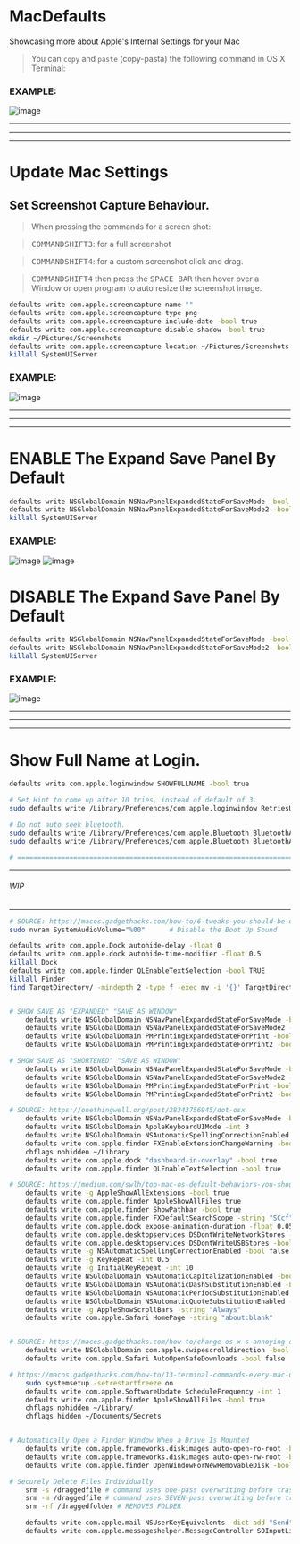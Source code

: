 # MacDefaults
Showcasing more about Apple's Internal Settings for your Mac

> You can `copy` and `paste` (copy-pasta) the following command in OS X Terminal:
### EXAMPLE:
![image](https://github.com/JayRizzo/MacDefaults/assets/22861678/873b5e1c-79ed-4f72-ba45-6e949e9a5a14)

-----------------------
-----------------------
-----------------------

# Update Mac Settings

## Set Screenshot Capture Behaviour.
> When pressing the commands for a screen shot:

> <kbd>COMMAND</kbd><kbd>SHIFT</kbd><kbd>3</kbd>: for a full screenshot

> <kbd>COMMAND</kbd><kbd>SHIFT</kbd><kbd>4</kbd>: for a custom screenshot click and drag.

> <kbd>COMMAND</kbd><kbd>SHIFT</kbd><kbd>4</kbd> then press the <kbd>SPACE BAR</kbd> then hover over a Window or open program to auto resize the screenshot image.

```bash
defaults write com.apple.screencapture name ""                           # remove the word screenshot from the images.
defaults write com.apple.screencapture type png                          # sets the image file extension to PNG format.
defaults write com.apple.screencapture include-date -bool true           # Include the date in your screenshot name
defaults write com.apple.screencapture disable-shadow -bool true         # Disable the default image shadow around your screenshots
mkdir ~/Pictures/Screenshots                                             # ignore error if already exists.
defaults write com.apple.screencapture location ~/Pictures/Screenshots   # Set the default location to the folder listed above.
killall SystemUIServer                                                   # You must Kill the SystemUI to ensure your changes are reflected. (this does not harm your computer, it auto relaunch.)
```
### EXAMPLE:
![image](https://github.com/JayRizzo/MacDefaults/assets/22861678/34feb5f3-9955-495b-8a11-fb197c7226c4)

-----------------------
-----------------------
-----------------------

# ENABLE The Expand Save Panel By Default
```bash
defaults write NSGlobalDomain NSNavPanelExpandedStateForSaveMode -bool true
defaults write NSGlobalDomain NSNavPanelExpandedStateForSaveMode2 -bool true
killall SystemUIServer
```
### EXAMPLE:
![image](https://github.com/JayRizzo/MacDefaults/assets/22861678/004fe18b-de9f-4559-88ac-a7517d20084a)
![image](https://github.com/JayRizzo/MacDefaults/assets/22861678/ea1f399d-5632-4c62-8645-eef2496136e9)


# DISABLE The Expand Save Panel By Default
```bash
defaults write NSGlobalDomain NSNavPanelExpandedStateForSaveMode -bool false
defaults write NSGlobalDomain NSNavPanelExpandedStateForSaveMode2 -bool false
killall SystemUIServer
```
### EXAMPLE: 
![image](https://github.com/JayRizzo/MacDefaults/assets/22861678/54fd67ea-0a60-4f53-b1d6-7092f1639e72)


-----------------------
-----------------------
-----------------------
# Show Full Name at Login.

```bash
defaults write com.apple.loginwindow SHOWFULLNAME -bool true

# Set Hint to come up after 10 tries, instead of default of 3.
sudo defaults write /Library/Preferences/com.apple.loginwindow RetriesUntilHint 10

# Do not auto seek bluetooth.
sudo defaults write /Library/Preferences/com.apple.Bluetooth BluetoothAutoSeekKeyboard -bool false
sudo defaults write /Library/Preferences/com.apple.Bluetooth BluetoothAutoSeekPointingDevice -bool false

# =============================================================================
```

-----------------------
###### WIP
-----------------------

```bash
# SOURCE: https://macos.gadgethacks.com/how-to/6-tweaks-you-should-be-using-your-mac-right-now-0161605/
sudo nvram SystemAudioVolume="%00"      # Disable the Boot Up Sound

defaults write com.apple.Dock autohide-delay -float 0                               # Make Your Dock Appear Faster
defaults write com.apple.dock autohide-time-modifier -float 0.5                     # Make Your Dock Appear Faster
killall Dock                                                                        # Make Your Dock Appear Faster
defaults write com.apple.finder QLEnableTextSelection -bool TRUE                    # Select Text While in Quick Look
killall Finder                                                                      # Select Text While in Quick Look
find TargetDirectory/ -mindepth 2 -type f -exec mv -i '{}' TargetDirectory/ ';'     # Flatten Any Directory Down to One Folder


# SHOW SAVE AS "EXPANDED" "SAVE AS WINDOW"
    defaults write NSGlobalDomain NSNavPanelExpandedStateForSaveMode -bool true && \
    defaults write NSGlobalDomain NSNavPanelExpandedStateForSaveMode2 -bool true && \
    defaults write NSGlobalDomain PMPrintingExpandedStateForPrint -bool true && \
    defaults write NSGlobalDomain PMPrintingExpandedStateForPrint2 -bool true

# SHOW SAVE AS "SHORTENED" "SAVE AS WINDOW"
    defaults write NSGlobalDomain NSNavPanelExpandedStateForSaveMode -bool false && \
    defaults write NSGlobalDomain NSNavPanelExpandedStateForSaveMode2 -bool false && \
    defaults write NSGlobalDomain PMPrintingExpandedStateForPrint -bool false && \
    defaults write NSGlobalDomain PMPrintingExpandedStateForPrint2 -bool false

# SOURCE: https://onethingwell.org/post/28343756945/dot-osx
    defaults write NSGlobalDomain NSNavPanelExpandedStateForSaveMode -bool true     # EXPAND SAVE PANEL BY DEFAULT
    defaults write NSGlobalDomain AppleKeyboardUIMode -int 3                        # ENABLE FULL KEYBOARD ACCESS FOR ALL CONTROLS AKA. ENABLE TAB IN MODAL DIALOGS
    defaults write NSGlobalDomain NSAutomaticSpellingCorrectionEnabled -bool false  # DISABLE AUTO-CORRECT
    defaults write com.apple.finder FXEnableExtensionChangeWarning -bool false      # Disable the warning when changing a file extension
    chflags nohidden ~/Library                                                      # Show the ~/Library folder
    defaults write com.apple.dock "dashboard-in-overlay" -bool true                 # Don’t show Dashboard as a Space
    defaults write com.apple.finder QLEnableTextSelection -bool true                # Finder: allow text selection in Quick Look

# SOURCE: https://medium.com/swlh/top-mac-os-default-behaviors-you-should-consider-changing-419b679fe290
    defaults write -g AppleShowAllExtensions -bool true                             # Show File Extensions
    defaults write com.apple.finder AppleShowAllFiles true                          # Show Hidden Files
    defaults write com.apple.finder ShowPathbar -bool true                          # Advanced Option: Show Path Bar
    defaults write com.apple.finder FXDefaultSearchScope -string "SCcf"             # Always Search Within Folder
    defaults write com.apple.dock expose-animation-duration -float 0.05             # Speed up Animations for App Expose
    defaults write com.apple.desktopservices DSDontWriteNetworkStores -bool true    # Disable .DS_Store File Creation
    defaults write com.apple.desktopservices DSDontWriteUSBStores -bool true        # Disable .DS_Store Creation on all External Media
    defaults write -g NSAutomaticSpellingCorrectionEnabled -bool false              # Disable AutoCorrect
    defaults write -g KeyRepeat -int 0.5                                            # Key Repeat Frequency (default is 2)
    defaults write -g InitialKeyRepeat -int 10                                      #  When the Key repeat starts(default is 15 or 225ms)
    defaults write NSGlobalDomain NSAutomaticCapitalizationEnabled -bool false      # Disables auto capitalization
    defaults write NSGlobalDomain NSAutomaticDashSubstitutionEnabled -bool false    # Disables "smart" dashes
    defaults write NSGlobalDomain NSAutomaticPeriodSubstitutionEnabled -bool false  # Disables automatic period substitutions
    defaults write NSGlobalDomain NSAutomaticQuoteSubstitutionEnabled -bool false   # Disables smart quotes 
    defaults write -g AppleShowScrollBars -string "Always"                          # Always Show Scrollbars
    defaults write com.apple.Safari HomePage -string "about:blank"                  # Safari Default Web Page to a blank page


# SOURCE: https://macos.gadgethacks.com/how-to/change-os-x-s-annoying-default-settings-using-terminal-0162471/
    defaults write NSGlobalDomain com.apple.swipescrolldirection -bool false        # Disable Natural Scrolling
    defaults write com.apple.Safari AutoOpenSafeDownloads -bool false               # Prevent Safari from Opening Safe Files Automatically

# https://macos.gadgethacks.com/how-to/13-terminal-commands-every-mac-user-should-know-0162453/
    sudo systemsetup -setrestartfreeze on                                           # Restart Your Mac Automatically After It Freezes
    defaults write com.apple.SoftwareUpdate ScheduleFrequency -int 1                # Check for Software Updates Daily
    defaults write com.apple.finder AppleShowAllFiles -bool true                    # SHOW ALL HIDDEND FILES AND FOLDERS
    chflags nohidden ~/Library/                                                     # Unhide Files & Folders Individually
    chflags hidden ~/Documents/Secrets                                              #   Hide Files & Folders Individually


# Automatically Open a Finder Window When a Drive Is Mounted
    defaults write com.apple.frameworks.diskimages auto-open-ro-root -bool true
    defaults write com.apple.frameworks.diskimages auto-open-rw-root -bool true
    defaults write com.apple.finder OpenWindowForNewRemovableDisk -bool true

# Securely Delete Files Individually
    srm -s /draggedfile # command uses one-pass overwriting before trashing
    srm -m /draggedfile # command uses SEVEN-pass overwriting before trashing
    srm -rf /draggedfolder # REMOVES FOLDER

    defaults write com.apple.mail NSUserKeyEquivalents -dict-add "Send" -string "@\\U21a9?"  # Add Send Shortcut to the OS X Mail App
    defaults write com.apple.messageshelper.MessageController SOInputLineSettings -dict-add "automaticEmojiSubstitutionEnablediMessage" -bool false  # Disable Automatic Emoji Substitution




```




